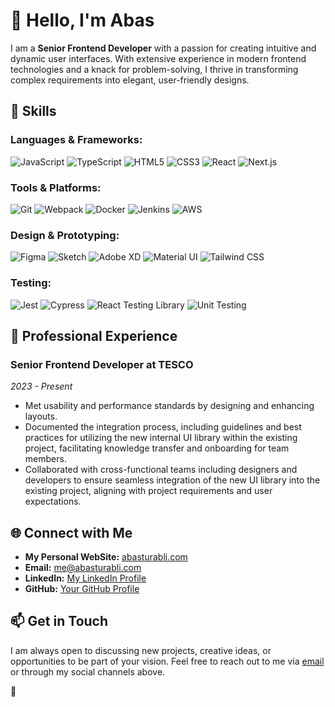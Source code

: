# 👋 Hello, I'm Abas

I am a **Senior Frontend Developer** with a passion for creating intuitive and dynamic user interfaces. With extensive experience in modern frontend technologies and a knack for problem-solving, I thrive in transforming complex requirements into elegant, user-friendly designs.

## 🚀 Skills

### Languages & Frameworks:
![JavaScript](https://img.shields.io/badge/-JavaScript-F7DF1E?logo=JavaScript&logoColor=black&style=for-the-badge)
![TypeScript](https://img.shields.io/badge/-TypeScript-007ACC?logo=TypeScript&logoColor=white&style=for-the-badge)
![HTML5](https://img.shields.io/badge/-HTML5-E34F26?logo=HTML5&logoColor=white&style=for-the-badge)
![CSS3](https://img.shields.io/badge/-CSS3-1572B6?logo=CSS3&logoColor=white&style=for-the-badge)
![React](https://img.shields.io/badge/-React-61DAFB?logo=React&logoColor=black&style=for-the-badge)
![Next.js](https://img.shields.io/badge/-Next.js-000000?logo=Next.js&logoColor=white&style=for-the-badge)

### Tools & Platforms:
![Git](https://img.shields.io/badge/-Git-F05032?logo=Git&logoColor=white&style=for-the-badge)
![Webpack](https://img.shields.io/badge/-Webpack-8DD6F9?logo=Webpack&logoColor=black&style=for-the-badge)
![Docker](https://img.shields.io/badge/-Docker-2496ED?logo=Docker&logoColor=white&style=for-the-badge)
![Jenkins](https://img.shields.io/badge/-Jenkins-D24939?logo=Jenkins&logoColor=white&style=for-the-badge)
![AWS](https://img.shields.io/badge/-AWS-232F3E?logo=Amazon-AWS&logoColor=white&style=for-the-badge)

### Design & Prototyping:
![Figma](https://img.shields.io/badge/-Figma-F24E1E?logo=Figma&logoColor=white&style=for-the-badge)
![Sketch](https://img.shields.io/badge/-Sketch-F7B500?logo=Sketch&logoColor=black&style=for-the-badge)
![Adobe XD](https://img.shields.io/badge/-Adobe%20XD-FF61F6?logo=Adobe-XD&logoColor=white&style=for-the-badge)
![Material UI](https://img.shields.io/badge/-Material%20UI-0081CB?logo=Material-UI&logoColor=white&style=for-the-badge)
![Tailwind CSS](https://img.shields.io/badge/-Tailwind%20CSS-38B2AC?logo=Tailwind%20CSS&logoColor=white&style=for-the-badge)

### Testing:
![Jest](https://img.shields.io/badge/-Jest-C21325?logo=Jest&logoColor=white&style=for-the-badge)
![Cypress](https://img.shields.io/badge/-Cypress-17202C?logo=Cypress&logoColor=white&style=for-the-badge)
![React Testing Library](https://img.shields.io/badge/-React%20Testing%20Library-E33332?logo=Testing-Library&logoColor=white&style=for-the-badge)
![Unit Testing](https://img.shields.io/badge/-Unit%20Testing-6DB33F?logo=Testing-Library&logoColor=white&style=for-the-badge)

## 💼 Professional Experience

### Senior Frontend Developer at TESCO
*2023 - Present*

- Met usability and performance standards by designing and enhancing layouts.
- Documented the integration process, including guidelines and best practices for utilizing the new internal UI library
within the existing project, facilitating knowledge transfer and onboarding for team members.
- Collaborated with cross-functional teams including designers and developers to ensure seamless integration of the
new UI library into the existing project, aligning with project requirements and user expectations.


## 🌐 Connect with Me

- **My Personal WebSite:** [abasturabli.com](https://abasturabli.com)
- **Email:** [me@abasturabli.com](mailto:me@abasturabli.com)
- **LinkedIn:** [My LinkedIn Profile](https://www.linkedin.com/in/turabli/)
- **GitHub:** [Your GitHub Profile](https://github.com/devabas)

## 📫 Get in Touch

I am always open to discussing new projects, creative ideas, or opportunities to be part of your vision. Feel free to reach out to me via [email](mailto:me@abasturabli.com) or through my social channels above.

🙂
